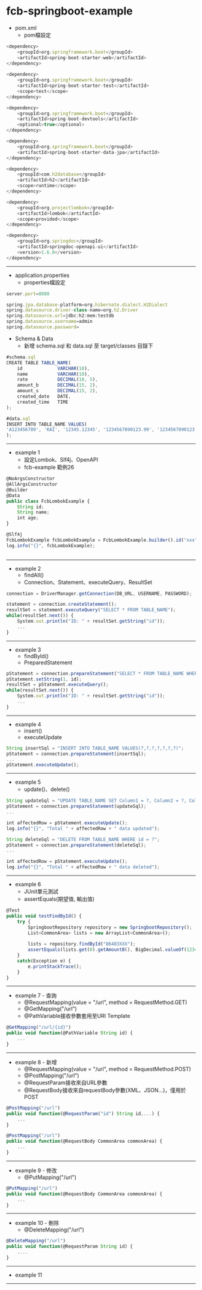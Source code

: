 # fcb-springboot-example
* pom.xml
  * pom檔設定
```js
<dependency>
    <groupId>org.springframework.boot</groupId>
    <artifactId>spring-boot-starter-web</artifactId>
</dependency>
    
<dependency>
    <groupId>org.springframework.boot</groupId>
    <artifactId>spring-boot-starter-test</artifactId>
    <scope>test</scope>
</dependency>

<dependency>
    <groupId>org.springframework.boot</groupId>
    <artifactId>spring-boot-devtools</artifactId>
    <optional>true</optional>
</dependency>

<dependency>
    <groupId>org.springframework.boot</groupId>
    <artifactId>spring-boot-starter-data-jpa</artifactId>
</dependency>

<dependency>
    <groupId>com.h2database</groupId>
    <artifactId>h2</artifactId>
    <scope>runtime</scope>
</dependency>

<dependency>
    <groupId>org.projectlombok</groupId>
    <artifactId>lombok</artifactId>
    <scope>provided</scope>
</dependency>

<dependency>
    <groupId>org.springdoc</groupId>
    <artifactId>springdoc-openapi-ui</artifactId>
    <version>1.6.8</version>
</dependency>
```
*** 
* application.properties
  * properties檔設定
```js
server.port=8080
```
```js
spring.jpa.database-platform=org.hibernate.dialect.H2Dialect
spring.datasource.driver-class-name=org.h2.Driver
spring.datasource.url=jdbc:h2:mem:testdb
spring.datasource.username=admin
spring.datasource.password=
```
* Schema & Data
  * 新增 schema.sql 和 data.sql 至 target/classes 目錄下
```js
#schema.sql
CREATE TABLE TABLE_NAME(
    id             VARCHAR(10),
    name           VARCHAR(10),
    rate           DECIMAL(10, 5),
    amount_b       DECIMAL(15, 2),
    amount_s       DECIMAL(15, 2),
    created_date   DATE,
    created_time   TIME
);

#data.sql
INSERT INTO TABLE_NAME VALUES(
'A123456789', 'KAI', '12345.12345', '1234567890123.99', '1234567890123.99', NOW(), NOW()
);
```
***
* example 1
  * 設定Lombok、Slf4j、OpenAPI
  * fcb-example 範例26
```js
@NoArgsConstructor
@AllArgsConstructor
@Builder
@Data
public class FcbLombokExample {
    String id;
    String name;
    int age;
}

@Slf4j
FcbLombokExample fcbLombokExample = FcbLombokExample.builder().id("xxx").name("xxx").age(18).build();
log.info("{}", fcbLombokExample);
               
```
***
* example 2
  * findAll()
  * Connection、Statement、executeQuery、ResultSet
```js
connection = DriverManager.getConnection(DB_URL, USERNAME, PASSWORD);

statement = connection.createStatement();
resultSet = statement.executeQuery("SELECT * FROM TABLE_NAME");
while(resultSet.next()) {
    System.out.println("ID: " + resultSet.getString("id"));
    ...
}
```
*** 
* example 3
  * findById() 
  * PreparedStatement
```js
pStatement = connection.prepareStatement("SELECT * FROM TABLE_NAME WHERE column = ?);
pStatement.setString(1, id);
resultSet = pStatement.executeQuery();
while(resultSet.next()) {
    System.out.println("ID: " + resultSet.getString("id"));
    ...
}
```
*** 
* example 4 
  * insert()
  * executeUpdate
```js
String insertSql = "INSERT INTO TABLE_NAME VALUES(?,?,?,?,?,?,?)";
pStatement = connection.prepareStatement(insertSql);
...
pStatement.executeUpdate();
```
*** 
* example 5
  * update()、delete()
```js
String updateSql = "UPDATE TABLE_NAME SET Column1 = ?, Column2 = ?, Column3 = ? WHERE id = ?";
pStatement = connection.prepareStatement(updateSql);
...

int affectedRow = pStatement.executeUpdate();
log.info("{}", "Total " + affectedRow + " data updated");
```
```js
String deleteSql = "DELETE FROM TABLE_NAME WHERE id = ?";
pStatement = connection.prepareStatement(deleteSql);
...

int affectedRow = pStatement.executeUpdate();
log.info("{}", "Total " + affectedRow + " data deleted");
```
*** 
* example 6
  * JUnit單元測試
  * assertEquals(期望值, 輸出值)
```js
@Test
public void testFindById() {
    try {
        SpringbootRepository repository = new SpringbootRepository();
        List<CommonArea> lists = new ArrayList<CommonArea>();
        
        lists = repository.findById("86483XXX");
        assertEquals(lists.get(0).getAmountB(), BigDecimal.valueOf(1234567890123.99));
    }
    catch(Exception e) {
        e.printStackTrace();
    }
}
```
*** 
* example 7 - 查詢
  * @RequestMapping(value = "/url", method = RequestMethod.GET) 
  * @GetMapping("/url")
  * @PathVariable接收參數套用至URI Template
```js
@GetMapping("/url/{id}")
public void function(@PathVariable String id) {
    ...
}
```
***  
* example 8 - 新增
  * @RequestMapping(value = "/url", method = RequestMethod.POST)
  * @PostMapping("/url")
  * @RequestParam接收來自URL參數
  * @RequestBody接收來自requestBody參數(XML、JSON…)，僅用於POST
```js
@PostMapping("/url")
public void function(@RequestParam("id") String id,...) {
    ...
}
```
```js
@PostMapping("/url")
public void function(@RequestBody CommonArea commonArea) {
    ...
}
```
*** 
* example 9 - 修改
  * @PutMapping("/url")
```js
@PutMapping("/url")
public void function(@RequestBody CommonArea commonArea) {
    ...
}
```
*** 
* example 10 - 刪除
  * @DeleteMapping("/url")
```js
@DeleteMapping("/url")
public void function(@RequestParam String id) {
    ....
}
```
*** 
* example 11
*** 
